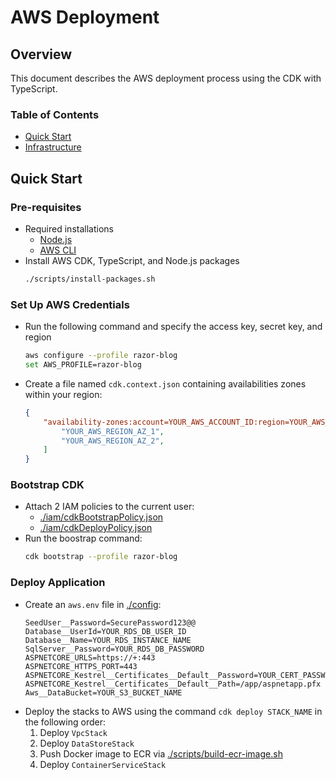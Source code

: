 # AWS Deployment
## Overview
This document describes the AWS deployment process using the CDK with TypeScript.

### Table of Contents
- [Quick Start](#quick-start)
- [Infrastructure](#infrastructure)

## Quick Start
### Pre-requisites
- Required installations
    - [Node.js](https://nodejs.org/en/download/current)
    - [AWS CLI](https://docs.aws.amazon.com/cli/latest/userguide/getting-started-install.html#getting-started-install-instructions)
- Install AWS CDK, TypeScript, and Node.js packages
    ```bash
    ./scripts/install-packages.sh
    ```

### Set Up AWS Credentials
- Run the following command and specify the access key, secret key, and region
    ```bash
    aws configure --profile razor-blog
    set AWS_PROFILE=razor-blog
    ```
- Create a file named `cdk.context.json` containing availabilities zones within your region:
    ```json
    {
        "availability-zones:account=YOUR_AWS_ACCOUNT_ID:region=YOUR_AWS_REGION": [
            "YOUR_AWS_REGION_AZ_1",
            "YOUR_AWS_REGION_AZ_2",
        ]
    }
    ```

### Bootstrap CDK
- Attach 2 IAM policies to the current user:
    - [./iam/cdkBootstrapPolicy.json](iam/cdkBootstrapPolicy.json)
    - [./iam/cdkDeployPolicy.json](iam/cdkDeployPolicy.json)
- Run the boostrap command:
    ```bash
    cdk bootstrap --profile razor-blog
    ```

### Deploy Application
- Create an `aws.env` file in [./config](./config/):
    ```env
    SeedUser__Password=SecurePassword123@@
    Database__UserId=YOUR_RDS_DB_USER_ID
    Database__Name=YOUR_RDS_INSTANCE_NAME
    SqlServer__Password=YOUR_RDS_DB_PASSWORD
    ASPNETCORE_URLS=https://+:443
    ASPNETCORE_HTTPS_PORT=443
    ASPNETCORE_Kestrel__Certificates__Default__Password=YOUR_CERT_PASSWORD
    ASPNETCORE_Kestrel__Certificates__Default__Path=/app/aspnetapp.pfx
    Aws__DataBucket=YOUR_S3_BUCKET_NAME
    ```
- Deploy the stacks to AWS using the command `cdk deploy STACK_NAME` in the following order:
    1. Deploy `VpcStack`
    2. Deploy `DataStoreStack`
    3. Push Docker image to ECR via [./scripts/build-ecr-image.sh](./scripts/build-ecr-image.sh)
    4. Deploy `ContainerServiceStack`
